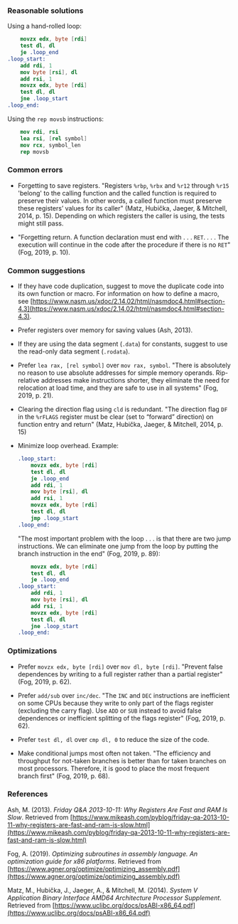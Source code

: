 ### Reasonable solutions

Using a hand-rolled loop:

```nasm
    movzx edx, byte [rdi]
    test dl, dl
    je .loop_end
.loop_start:
    add rdi, 1
    mov byte [rsi], dl
    add rsi, 1
    movzx edx, byte [rdi]
    test dl, dl
    jne .loop_start
.loop_end:
```

Using the `rep movsb` instructions:

```nasm
    mov rdi, rsi
    lea rsi, [rel symbol]
    mov rcx, symbol_len
    rep movsb
```

### Common errors

- Forgetting to save registers. "Registers `%rbp`, `%rbx` and `%r12` through `%r15` 'belong' to the calling function and the called function is required to preserve their values. In other words, a called function must preserve these registers’ values for its caller" (Matz, Hubička, Jaeger, & Mitchell, 2014, p. 15). Depending on which registers the caller is using, the tests might still pass.

- "Forgetting return. A function declaration must end with . . . `RET`. . . . The execution will continue in the code after the procedure if there is no `RET`" (Fog, 2019, p. 10).

### Common suggestions

- If they have code duplication, suggest to move the duplicate code into its own function or macro. For information on how to define a macro, see [https://www.nasm.us/xdoc/2.14.02/html/nasmdoc4.html#section-4.3](https://www.nasm.us/xdoc/2.14.02/html/nasmdoc4.html#section-4.3).

- Prefer registers over memory for saving values (Ash, 2013).

- If they are using the data segment (`.data`) for constants, suggest to use the read-only data segment (`.rodata`).

- Prefer `lea rax, [rel symbol]` over `mov rax, symbol`. "There is absolutely no reason to use absolute addresses for simple memory operands. Rip-relative addresses make instructions shorter, they eliminate the need for relocation at load time, and they are safe to use in all systems" (Fog, 2019, p. 21).

- Clearing the direction flag using `cld` is redundant. "The direction flag `DF` in the `%rFLAGS` register must be clear (set to “forward” direction) on function entry and return" (Matz, Hubička, Jaeger, & Mitchell, 2014, p. 15)

- Minimize loop overhead. Example:

    ```nasm
    .loop_start:
        movzx edx, byte [rdi]
        test dl, dl
        je .loop_end
        add rdi, 1
        mov byte [rsi], dl
        add rsi, 1
        movzx edx, byte [rdi]
        test dl, dl
        jmp .loop_start
    .loop_end:
    ```

    "The most important problem with the loop . . . is that there are two jump instructions. We can eliminate one jump from the loop by putting the branch instruction in the end" (Fog, 2019, p. 89):

    ```nasm
        movzx edx, byte [rdi]
        test dl, dl
        je .loop_end
    .loop_start:
        add rdi, 1
        mov byte [rsi], dl
        add rsi, 1
        movzx edx, byte [rdi]
        test dl, dl
        jne .loop_start
    .loop_end:
    ```

### Optimizations

- Prefer `movzx edx, byte [rdi]` over `mov dl, byte [rdi]`. "Prevent false dependences by writing to a full register rather than a partial register" (Fog, 2019, p. 62).

- Prefer `add/sub` over `inc/dec`. "The `INC` and `DEC` instructions are inefficient on some CPUs because they write to only part of the flags register (excluding the carry flag). Use `ADD` or `SUB` instead to avoid false dependences or inefficient splitting of the flags register" (Fog, 2019, p. 62).

- Prefer `test dl, dl` over `cmp dl, 0` to reduce the size of the code.

- Make conditional jumps most often not taken. "The efficiency and throughput for not-taken branches is better than for taken branches on most processors. Therefore, it is good to place the most frequent branch first" (Fog, 2019, p. 68).

### References

Ash, M. (2013). _Friday Q&A 2013-10-11: Why Registers Are Fast and RAM Is Slow_. Retrieved from [https://www.mikeash.com/pyblog/friday-qa-2013-10-11-why-registers-are-fast-and-ram-is-slow.html](https://www.mikeash.com/pyblog/friday-qa-2013-10-11-why-registers-are-fast-and-ram-is-slow.html)

Fog, A. (2019). _Optimizing subroutines in assembly language. An optimization guide for x86 platforms_. Retrieved from [https://www.agner.org/optimize/optimizing_assembly.pdf](https://www.agner.org/optimize/optimizing_assembly.pdf)

Matz, M., Hubička, J., Jaeger, A., & Mitchell, M. (2014). _System V Application Binary Interface AMD64 Architecture Processor Supplement_. Retrieved from [https://www.uclibc.org/docs/psABI-x86_64.pdf](https://www.uclibc.org/docs/psABI-x86_64.pdf)
